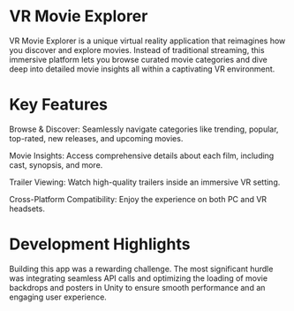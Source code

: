 # VR Movie Explorer
VR Movie Explorer is a unique virtual reality application that reimagines how you discover and explore movies. Instead of traditional streaming, this immersive platform lets you browse curated movie categories and dive deep into detailed movie insights all within a captivating VR environment.

# Key Features
Browse & Discover: Seamlessly navigate categories like trending, popular, top-rated, new releases, and upcoming movies.

Movie Insights: Access comprehensive details about each film, including cast, synopsis, and more.

Trailer Viewing: Watch high-quality trailers inside an immersive VR setting.

Cross-Platform Compatibility: Enjoy the experience on both PC and VR headsets.

# Development Highlights 
Building this app was a rewarding challenge. The most significant hurdle was integrating seamless API calls and optimizing the loading of movie backdrops and posters in Unity to ensure smooth performance and an engaging user experience.
